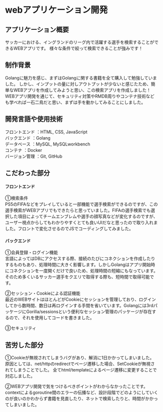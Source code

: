 # webアプリケーション開発

## アプリケーション概要
サッカーにおける、イングランドのリーグ内で活躍する選手を検索することができるWEBアプリです。
様々な条件で絞って検索できることが強みです！

## 制作背景
Golangに魅力を感じ、まずはGolangに関する書籍を全て購入して勉強していました。
しかし、インプットの量に対しアウトプットが少ないと感じたため、簡単なWEBアプリを作成してみようと思い、この検索アプリを作成しました！
WEBアプリ開発を通じて、セキュリティ対策やRMDB周りやコンテナ技術なども学べれば一石二鳥だと思い、まずは手を動かしてみることにしました。

## 開発言語や使用技術
フロントエンド  ：HTML, CSS, JavaScript  
バックエンド    ：Golang  
データベース    ：MySQL, MySQLworkbench  
コンテナ       ：Docker  
バージョン管理  ：Git, GitHub

## こだわった部分
#### フロントエンド
①検索条件  
PS5のFIFAなどをプレイしていると一部機能で選手検索ができるのですが、この選手検索がWEBアプリでもできたらと思っていました。FIFAの選手検索でも選択した項目によってチームエンブレムや選手の顔写真などが変化するのですが、ユーザー視点からしてもわかりやすくとても良いUIだなと思ったので取り入れました。フロントで変化させるのでJSでコーディングしてみました。

#### バックエンド
①会員登録・ログイン機能  
言語によってはDBにアクセスする際、接続のたびにコネクションを作成したりするものもあり、処理時間に大きく影響します。しかしGolangはアプリ開始時にコネクションを一度開くだけで良いため、処理時間の短縮にもなっています。そのため多くいるサッカー選手をクエリで取得する際も、短時間で取得可能です。

②セッション・Cookieによる認証機能  
最近のWEBサイトはほとんどがCookieにセッションを管理しており、ログインしてから数時間、数日は再ログインする手間を省いています。Golangには3rdパッケージにGorilla/sessionsという便利なセッション管理のパッケージが存在するので、それを使用してコードを書きました。

③セキュリティ  

## 苦労した部分
①Cookieが無視されてしまうバグがあり、解消に1日かかってしまいました。
原因としては、net/httpのredirectでページ遷移した場合、SetCookieが無視されてしまうことでした。
全てhtml/templateによるページ遷移に変更することで対応しました。

②WEBアプリ開発で気をつけるべきポイントがわからなかったことです。
contextによるgoroutine間のエラーの伝播など、設計段階でどのようにしていくのが良いのかわからず書籍を見直したり、ネットで検索したりと、時間がかかってしまいました。